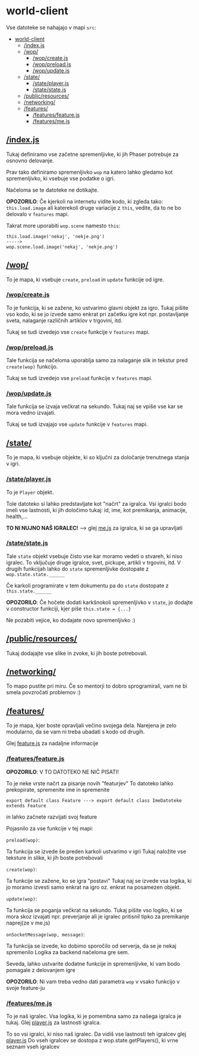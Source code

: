 # world-client

Vse datoteke se nahajajo v mapi `src`:

- [world-client](#world-client)
  - [/index.js](#indexjs)
  - [/wop/](#wop)
    - [/wop/create.js](#wopcreatejs)
    - [/wop/preload.js](#woppreloadjs)
    - [/wop/update.js](#wopupdatejs)
  - [/state/](#state)
    - [/state/player.js](#stateplayerjs)
    - [/state/state.js](#statestatejs)
  - [/public/resources/](#publicresources)
  - [/networking/](#networking)
  - [/features/](#features)
    - [/features/feature.js](#featuresfeaturejs)
    - [/features/me.js](#featuresmejs)

## [/index.js](../world-client/src/index.js)
Tukaj definiramo vse začetne spremenljivke, ki jih Phaser potrebuje za osnovno delovanje.

Prav tako definiramo spremenljivko `wop` na katero lahko gledamo kot spremenljivko, ki vsebuje vse podatke o igri.

Načeloma se te datoteke ne dotikajte.

**OPOZORILO**: Če kjerkoli na internetu vidite kodo, ki zgleda tako: `this.load.image` ali katerekoli druge variacije z `this`, vedite, da to ne bo delovalo v `features` mapi. 

Takrat more uporabiti `wop.scene` namesto `this`:

```
this.load.image('nekaj', 'nekje.png') 
----->
wop.scene.load.image('nekaj', 'nekje.png') 
```

## [/wop/](../world-client/src/wop/)
To je mapa, ki vsebuje `create`, `preload` in `update` funkcije od igre.

### [/wop/create.js](../world-client/src/wop/create.js)
To je funkcija, ki se zažene, ko ustvarimo glavni objekt za igro. Tukaj pišite vso kodo, ki se jo izvede samo enkrat pri začetku igre kot npr. postavljanje sveta, nalaganje različnih artiklov v trgovini, itd.

Tukaj se tudi izvedejo vse `create` funkcije v `features` mapi.

### [/wop/preload.js](../world-client/src/wop/preload.js)
Tale funkcija se načeloma uporablja samo za nalaganje slik in tekstur pred `create(wop)` funkcijo.

Tukaj se tudi izvedejo vse `preload` funkcije v `features` mapi.

### [/wop/update.js](../world-client/src/wop/update.js)
Tale funkcija se izvaja večkrat na sekundo. Tukaj naj se vpiše vse kar se mora vedno izvajati.

Tukaj se tudi izvajajo vse `update` funkcije v `features` mapi.

## [/state/](../world-client/src/state/)
To je mapa, ki vsebuje objekte, ki so ključni za določanje trenutnega stanja v igri.

### [/state/player.js](../world-client/src/state/player.js)
To je `Player` objekt.

Tole datoteko si lahko predstavljate kot "načrt" za igralca.
Vsi igralci bodo imeli vse lastnosti, ki jih določimo tukaj:
id, ime, kot premikanja, animacije, health,...

**TO NI NUJNO NAŠ IGRALEC!** --> glej [me.js](../world-client/src/features/me.js) za igralca, ki se ga upravljati

### [/state/state.js](../world-client/src/state/state.js)
Tale `state` objekt vsebuje čisto vse kar moramo vedeti o stvareh, ki niso igralec. 
To vključuje druge igralce, svet, pickupe, artikli v trgovini, itd.
V drugih funkcijah lahko do `state` spremenljivke dostopate z `wop.state.state.______`

Če karkoli programirate v tem dokumentu pa do `state` dostopate z `this.state.______`

**OPOZORILO**: Če hočete dodati karkšnokoli spremenljivko v `state`, jo dodajte v constructor
funkciji, kjer piše `this.state = {...}`

Ne pozabiti vejice, ko dodajate novo spremenljivko :)

## [/public/resources/](../world-client/src/public/resources/)
Tukaj dodajajte vse slike in zvoke, ki jih boste potrebovali.

## [/networking/](../world-client/src/networking/)
To mapo pustite pri miru. Če so mentorji to dobro sprogramirali, vam ne bi smela povzročati problemov :)

## [/features/](../world-client/src/features/)
To je mapa, kjer boste opravljali večino svojega dela. Narejena je zelo modularno, da se vam ni treba ubadati s kodo od drugih.

Glej [feature.js](#featuresfeaturejs) za nadaljne informacije

### [/features/feature.js](../world-client/src/features/feature.js)

**OPOZORILO**: V TO DATOTEKO NE NIČ PISATI!

To je neke vrste načrt za pisanje novih "featurjev"
To datoteko lahko prekopirate, spremenite ime in spremenite
```
export default class Feature ---> export default class ImeDatoteke extends Feature
```
in lahko začnete razvijati svoj feature

Pojasnilo za vse funkcije v tej mapi:

`preload(wop)`:

Ta funkcija se izvede še preden karkoli ustvarimo v igri
Tukaj naložite vse teksture in slike, ki jih boste potrebovali

`create(wop)`:

Ta funkcije se zažene, ko se igra "postavi"
Tukaj naj se izvede vsa logika, ki jo moramo izvesti samo enkrat na igro
oz. enkrat na posamezen objekt.

`update(wop)`:

Ta funkcija se poganja večkrat na sekundo.
Tukaj pišite vso logiko, ki se mora skoz izvajati
npr. preverjanje ali je igralec pritisnil tipko za premikanje naprej(ze v me.js)

`onSocketMessage(wop, message)`:

Ta funkcija se izvede, ko dobimo sporočilo od serverja, da se je nekaj spremenilo
Logika za backend načeloma gre sem.

Seveda, lahko ustvarite dodatne funkcije in spremenljivke, ki vam bodo pomagale 
z delovanjem igre

**OPOZORILO**: Ni vam treba vedno dati parametra `wop` v vsako funkcijo v svoje feature-ju

### [/features/me.js](../world-client/src/features/me.js)
To je naš igralec. Vsa logika, ki je pomembna samo za našega igralca je tukaj.
Glej [player.js](#stateplayerjs) za lastnosti igralca.


To so vsi igralci, ki niso naš igralec. Da vidiš vse lastnosti teh igralcev glej [player.js](#stateplayerjs) Do vseh igralcev se dostopa z wop.state.getPlayers(), ki vrne seznam vseh igralcev